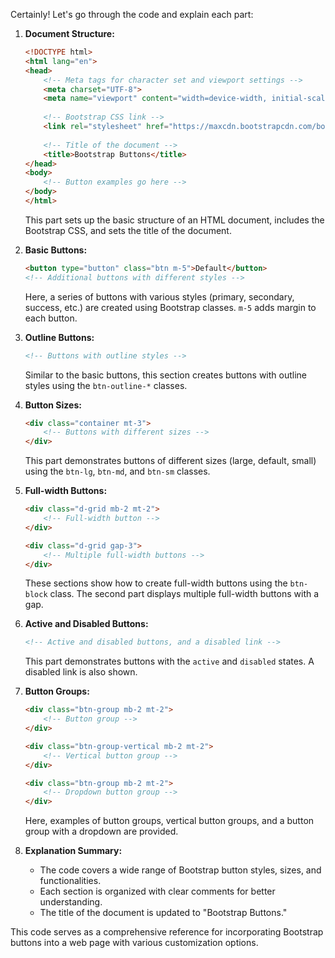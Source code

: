 Certainly! Let's go through the code and explain each part:

1. **Document Structure:**
   ```html
   <!DOCTYPE html>
   <html lang="en">
   <head>
       <!-- Meta tags for character set and viewport settings -->
       <meta charset="UTF-8">
       <meta name="viewport" content="width=device-width, initial-scale=1.0">
       
       <!-- Bootstrap CSS link -->
       <link rel="stylesheet" href="https://maxcdn.bootstrapcdn.com/bootstrap/4.0.0/css/bootstrap.min.css">
       
       <!-- Title of the document -->
       <title>Bootstrap Buttons</title>
   </head>
   <body>
       <!-- Button examples go here -->
   </body>
   </html>
   ```

   This part sets up the basic structure of an HTML document, includes the Bootstrap CSS, and sets the title of the document.

2. **Basic Buttons:**
   ```html
   <button type="button" class="btn m-5">Default</button>
   <!-- Additional buttons with different styles -->
   ```

   Here, a series of buttons with various styles (primary, secondary, success, etc.) are created using Bootstrap classes. `m-5` adds margin to each button.

3. **Outline Buttons:**
   ```html
   <!-- Buttons with outline styles -->
   ```

   Similar to the basic buttons, this section creates buttons with outline styles using the `btn-outline-*` classes.

4. **Button Sizes:**
   ```html
   <div class="container mt-3">
       <!-- Buttons with different sizes -->
   </div>
   ```

   This part demonstrates buttons of different sizes (large, default, small) using the `btn-lg`, `btn-md`, and `btn-sm` classes.

5. **Full-width Buttons:**
   ```html
   <div class="d-grid mb-2 mt-2">
       <!-- Full-width button -->
   </div>
   
   <div class="d-grid gap-3">
       <!-- Multiple full-width buttons -->
   </div>
   ```

   These sections show how to create full-width buttons using the `btn-block` class. The second part displays multiple full-width buttons with a gap.

6. **Active and Disabled Buttons:**
   ```html
   <!-- Active and disabled buttons, and a disabled link -->
   ```

   This part demonstrates buttons with the `active` and `disabled` states. A disabled link is also shown.

7. **Button Groups:**
   ```html
   <div class="btn-group mb-2 mt-2">
       <!-- Button group -->
   </div>

   <div class="btn-group-vertical mb-2 mt-2">
       <!-- Vertical button group -->
   </div>

   <div class="btn-group mb-2 mt-2">
       <!-- Dropdown button group -->
   </div>
   ```

   Here, examples of button groups, vertical button groups, and a button group with a dropdown are provided.

8. **Explanation Summary:**
   - The code covers a wide range of Bootstrap button styles, sizes, and functionalities.
   - Each section is organized with clear comments for better understanding.
   - The title of the document is updated to "Bootstrap Buttons."

This code serves as a comprehensive reference for incorporating Bootstrap buttons into a web page with various customization options.
